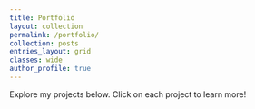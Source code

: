 ```yaml
---
title: Portfolio
layout: collection
permalink: /portfolio/
collection: posts
entries_layout: grid
classes: wide
author_profile: true
---
```


Explore my projects below. Click on each project to learn more!
